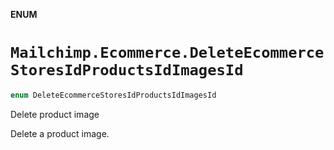 **ENUM**

# `Mailchimp.Ecommerce.DeleteEcommerceStoresIdProductsIdImagesId`

```swift
enum DeleteEcommerceStoresIdProductsIdImagesId
```

Delete product image

Delete a product image.
